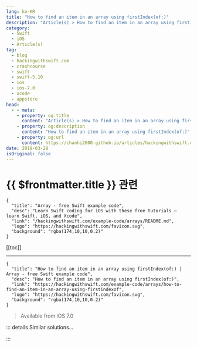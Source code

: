 ```yaml
---
lang: ko-KR
title: "How to find an item in an array using firstIndex(of:)"
description: "Article(s) > How to find an item in an array using firstIndex(of:)"
category:
  - Swift
  - iOS
  - Article(s)
tag: 
  - blog
  - hackingwithswift.com
  - crashcourse
  - swift
  - swift-5.10
  - ios
  - ios-7.0
  - xcode
  - appstore
head:
  - - meta:
    - property: og:title
      content: "Article(s) > How to find an item in an array using firstIndex(of:)"
    - property: og:description
      content: "How to find an item in an array using firstIndex(of:)"
    - property: og:url
      content: https://chanhi2000.github.io/articles/hackingwithswift.com/example-code/arrays/how-to-find-an-item-in-an-array-using-firstindexof.html
date: 2019-03-28
isOriginal: false
---
```


# {{ $frontmatter.title }} 관련

```component VPCard
{
  "title": "Array - free Swift example code",
  "desc": "Learn Swift coding for iOS with these free tutorials – learn Swift, iOS, and Xcode",
  "link": "/hackingwithswift.com/example-code/arrays/README.md",
  "logo": "https://hackingwithswift.com/favicon.svg",
  "background": "rgba(174,10,10,0.2)"
}
```

[[toc]]

---

```component VPCard
{
  "title": "How to find an item in an array using firstIndex(of:) | Array - free Swift example code",
  "desc": "How to find an item in an array using firstIndex(of:)",
  "link": "https://hackingwithswift.com/example-code/arrays/how-to-find-an-item-in-an-array-using-firstindexof",
  "logo": "https://hackingwithswift.com/favicon.svg",
  "background": "rgba(174,10,10,0.2)"
}
```

> Available from iOS 7.0

<!-- TODO: 작성 -->

<!-- 
The `firstIndex(of:)` method tells you the index of an element in an array if it exists, or returns nil otherwise. Because it's an optional value, you need to unwrap it carefully or at least check the result, like this:

```swift
let array = ["Apples", "Peaches", "Plums"]

if let index = array.firstIndex(of: "Peaches") {
    print("Found peaches at index \(index)")
}
```

Note: in earlier versions of Swift this method was called `index(of:)`.

-->

::: details Similar solutions…

<!--
/example-code/language/how-to-remove-the-first-or-last-item-from-an-array">How to remove the first or last item from an array 
/example-code/language/how-to-create-an-array-by-repeating-an-item">How to create an array by repeating an item 
/example-code/language/how-to-find-the-longest-initial-sequence-in-an-array">How to find the longest initial sequence in an array 
/example-code/language/how-to-find-the-index-of-the-first-matching-array-element">How to find the index of the first matching array element 
/example-code/language/how-to-convert-a-multidimensional-array-to-a-single-dimensional-array">How to convert a multidimensional array to a single-dimensional array</a>
-->

:::

